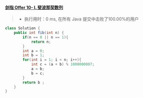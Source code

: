 #### [剑指 Offer 10- I. 斐波那契数列](https://leetcode-cn.com/problems/fei-bo-na-qi-shu-lie-lcof/)

> - 执行用时：0 ms, 在所有 Java 提交中击败了100.00%的用户

```java
class Solution {
    public int fib(int n) {
        if(n == 0 || n == 1){
            return n;
        }
        int a = 0;
        int b = 1;
        for(int i = 1; i < n; i++){
            int c = (a + b) % 1000000007;
            a = b;
            b = c;
        }
        return b ;
    }
}
```

